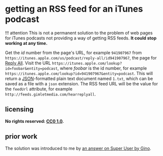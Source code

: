 # getting an RSS feed for an iTunes podcast
!!! attention
    This is not a permanent solution to the problem of web pages for iTunes podcasts not providing a way of getting RSS feeds. **It could stop working at any time.**

Get the *id* number from the page's URL, for example `941907967` from `https://itunes.apple.com/us/podcast/reply-all/id941907967`, the page for [Reply All](https://www.gimletmedia.com/reply-all). Visit the URL `https://itunes.apple.com/lookup?id=foobar&entity=podcast`, where *foobar* is the id number, for example `https://itunes.apple.com/lookup?id=941907967&entity=podcast`. This will return a [JSON](https://json.org/)-formatted plain text document named `1.txt`, which can be saved as a file with a `json` extension. The RSS feed URL will be the value for the `feedUrl` attribute, for example `http://feeds.gimletmedia.com/hearreplyall`.

## licensing
**No rights reserved: [CC0 1.0](https://creativecommons.org/publicdomain/zero/1.0/).**

## prior work
The solution was introduced to me by [an answer on Super User by Gino](https://superuser.com/questions/78415/get-rss-feed-from-itunes-podcast-links/782413#782413).
